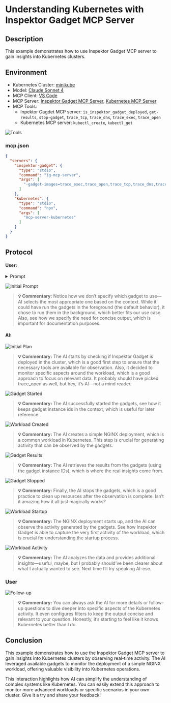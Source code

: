 # Understanding Kubernetes with Inspektor Gadget MCP Server

## Description
This example demonstrates how to use Inspektor Gadget MCP server to gain insights into Kubernetes clusters.

## Environment
- Kubernetes Cluster: [minikube](https://github.com/kubernetes/minikube)
- Model: [Claude Sonnet 4](https://www.anthropic.com/claude/sonnet)
- MCP Client: [VS Code](https://code.visualstudio.com/docs/copilot/chat/mcp-servers)
- MCP Server: [Inspektor Gadget MCP Server](https://github.com/inspektor-gadget/ig-mcp-server), [Kubernetes MCP Server](https://github.com/Flux159/mcp-server-kubernetes)
- MCP Tools:
    - Inpektor Gagdet MCP server: `is_inspektor_gadget_deployed`, `get-results`, `stop-gadget`, `trace_tcp`, `trace_dns`, `trace_exec`, `trace_open`
    - Kubernetes MCP server: `kubectl_create`, `kubectl_get`
  
![Tools](media/tools.png)

### mcp.json

```json
{
  "servers": {
    "inspektor-gadget": {
      "type": "stdio",
      "command": "ig-mcp-server",
      "args": [
        "-gadget-images=trace_exec,trace_open,trace_tcp,trace_dns,traceloop"
      ]
    },
    "kubernetes": {
      "type": "stdio",
      "command": "npx",
      "args": [
        "mcp-server-kubernetes"
      ]
    }
  }
}
```

## Protocol

#### User:

<details>
  <summary>Prompt</summary>
  Hi, I want to understand what happens behind the scenes in Kubernetes during typical operations. To do this, I’d like to use Inspektor Gadget to observe real-time activity. Here's the idea:

  - Start a few relevant gadgets
  - Create a simple NGINX deployment.  
  - Observe and analyze the output from the gadgets to understand what happens inside the cluster during deployment.

  Please keep the output concise since I want to document this interaction!
</details>

![Initial Prompt](media/initial-prompt.png)

> **💡 Commentary:** Notice how we don’t specify which gadget to use—AI selects the most appropriate one based on the context. While it could have run the gadgets in the foreground (the default behavior), it chose to run them in the background, which better fits our use case.
> Also, see how we specify the need for concise output, which is important for documentation purposes.

#### AI:

![Initial Plan](media/initial-plan.png)

> **💡 Commentary:** The AI starts by checking if Inspektor Gadget is deployed in the cluster, which is a good first step to ensure that the necessary tools are available for observation.
> Also, it decided to monitor specific aspects around the workload, which is a good approach to focus on relevant data. It probably should have picked trace_open as well, but hey, it’s AI—not a mind reader.

![Gadget Started](media/gadget-run.png)

> **💡 Commentary:** The AI successfully started the gadgets, see how it keeps gadget instance ids in the context, which is useful for later reference.

![Workload Created](media/workload-creation.png)

> **💡 Commentary:** The AI creates a simple NGINX deployment, which is a common workload in Kubernetes. This step is crucial for generating activity that can be observed by the gadgets.

![Gadget Results](media/gadget-results.png)

> **💡 Commentary:** The AI retrieves the results from the gadgets (using the gadget instance IDs), which is where the real insights come from.

![Gadget Stopped](media/gadget-stop.png)

> **💡 Commentary:** Finally, the AI stops the gadgets, which is a good practice to clean up resources after the observation is complete. Isn’t it amazing how it all just magically works?

![Workload Startup](media/workload-startup.png)

> **💡 Commentary:** The NGINX deployment starts up, and the AI can observe the activity generated by the gadgets. See how Inspektor Gadget is able to capture the very first activity of the workload, which is crucial for understanding the startup process.

![Workload Activity](media/workload-activity.png)

> **💡 Commentary:** The AI analyzes the data and provides additional insights—useful, maybe, but I probably should’ve been clearer about what I actually wanted to see. Next time I’ll try speaking AI-ese.

### User

![Follow-up](media/follow-up.png)

> **💡 Commentary:** You can always ask the AI for more details or follow-up questions to dive deeper into specific aspects of the Kubernetes activity. It even configures filters to keep the output concise and relevant to your question.
Honestly, it’s starting to feel like it knows Kubernetes better than I do.

## Conclusion

This example demonstrates how to use the Inspektor Gadget MCP server to gain insights into Kubernetes clusters by observing real-time activity. The AI leveraged available gadgets to monitor the deployment of a simple NGINX workload, offering valuable visibility into Kubernetes operations.

This interaction highlights how AI can simplify the understanding of complex systems like Kubernetes. You can easily extend this approach to monitor more advanced workloads or specific scenarios in your own cluster. Give it a try and share your feedback!